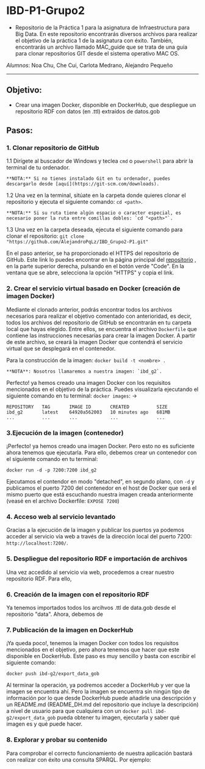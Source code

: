 # IBD-P1-Grupo2

- Repositorio de la Práctica 1 para la asignatura de Infraestructura para Big Data. En este repositorio encontrarás diversos archivos para realizar el objetivo de la práctica 1 de la asignatura con éxito. También, encontrarás un archivo llamado MAC_guide que se trata de una guía para clonar repositorios GIT desde el sistema operativo MAC OS.

*Alumnos*: Noa Chu, Che Cui, Carlota Medrano, Alejandro Pequeño
****

## Objetivo:

- Crear una imagen Docker, disponible en DockerHub, que despliegue un repositorio RDF con datos (en .ttl) extraídos de datos.gob

## Pasos:

### 1. Clonar repositorio de GitHub

1.1 Dirígete al buscador de Windows y teclea `cmd` o `powershell` para abrir la terminal de tu ordenador.
    
    **NOTA:** Si no tienes instalado Git en tu ordenador, puedes descargarlo desde [aquí](https://git-scm.com/downloads).

1.2 Una vez en la terminal, sitúate en la carpeta donde quieres clonar el repositorio y ejecuta el siguiente comando: `cd <path>`.
    
    **NOTA:** Si su ruta tiene algún espacio o caracter especial, es necesario poner la ruta entre comillas dobles: `cd "<path>"`.

1.3 Una vez en la carpeta deseada, ejecuta el siguiente comando para clonar el repositorio:
`git clone "https://github.com/AlejandroPqLz/IBD_Grupo2-P1.git"`

En el paso anterior, se ha proporcionado el HTTPS del repositorio de GitHub. Este link lo puedes encontrar en la página principal del [repositorio](https://github.com/AlejandroPqLz/IBD_Grupo2-P1) , en la parte superior derecha, pulsando en el botón verde "Code". En la ventana que se abre, selecciona la opción "HTTPS" y copia el link. 


### 2. Crear el servicio virtual basado en Docker (creación de imagen Docker)

Mediante el clonado anterior, podrás encontrar todos los archivos necesarios para realizar el objetivo comentado con anterioridad, es decir, todos los archivos del repositorio de GitHub se encontrarán en tu carpeta local que hayas elegido. Entre ellos, se encuentra el archivo `Dockerfile` que contiene las instrucciones necesarias para crear la imagen Docker. A partir de este archivo, se creará la imagen Docker que contendrá el servicio virtual que se desplegará en el contenedor. 

Para la construcción de la imagen: `docker build -t <nombre> .` 
    
    **NOTA**: Nosotros llamaremos a nuestra imagen: `ibd_g2`.

Perfecto! ya hemos creado una imagen Docker con los requisitos mencionados en el objetivo de la práctica. Puedes visualizarla ejecutando el siguiente comando en tu terminal: `docker images`: ->

```
REPOSITORY   TAG       IMAGE ID       CREATED          SIZE
ibd_g2       latest    64920a562003   10 minutes ago   681MB
...          ...       ...            ...              ...
```

### 3.Ejecución de la imagen (contenedor)

¡Perfecto! ya hemos creado una imagen Docker. Pero esto no es suficiente ahora tenemos que ejecutarla. Para ello, debemos crear un contenedor con el siguiente comando en tu terminal:

`docker run -d -p 7200:7200 ibd_g2`

Ejecutamos el contendor en modo "detached", en segundo plano, con `-d` y publicamos el puerto 7200 del contenedor en el host de Docker que será el mismo puerto que está escuchando nuestra imagen creada anteriormente (veasé en el archivo Dockerfile: `EXPOSE 7200`)

### 4. Acceso web al servicio levantado

Gracias a la ejecución de la imagen y publicar los puertos ya podemos acceder al servicio vía web a través de la dirección local del puerto 7200: `http://localhost:7200/`.

### 5. Despliegue del repositorio RDF e importación de archivos

Una vez accedido al servicio via web, procedemos a crear nuestro repositorio RDF. Para ello, 

### 6. Creación de la imagen con el repositorio RDF

Ya tenemos importados todos los arcihvos .ttl de data.gob desde el repositorio "data". Ahora, debemos de

### 7. Publicación de la imagen en DockerHub

¡Ya queda poco!, tenemos la imagen Docker con todos los requisitos mencionados en el objetivo, pero ahora tenemos que hacer que este disponible en DockerHub. Este paso es muy sencillo y basta con escribir el siguiente comando: 

`docker push ibd-g2/export_data_gob`

Al terminar la operación, ya podremos acceder a DockerHub y ver que la imagen se encuentra ahí. Pero la imagen se encuentra sin ningún tipo de información por lo que desde DockerHub puede añadirle una descripción y un README.md (README_DH.md del repositorio que incluye la descripción) a nivel de usuario para que cualquiera con un `docker pull ibd-g2/export_data_gob` pueda obtener tu imagen, ejecutarla y saber qué imagen es y qué puede hacer.

### 8. Explorar y probar su contenido

Para comprobar el correcto funcionamiento de nuestra aplicación bastará con realizar con éxito una consulta SPARQL. Por ejemplo:

